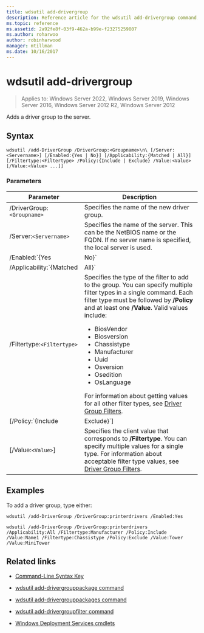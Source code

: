 ```yaml
---
title: wdsutil add-drivergroup
description: Reference article for the wdsutil add-drivergroup command, which adds a driver group to the server.
ms.topic: reference
ms.assetid: 2a92fe8f-03f9-462a-b99e-f23275259807
ms.author: roharwoo
author: robinharwood
manager: mtillman
ms.date: 10/16/2017
---
```


# wdsutil add-drivergroup

>Applies to: Windows Server 2022, Windows Server 2019, Windows Server 2016, Windows Server 2012 R2, Windows Server 2012

Adds a driver group to the server.

## Syntax

```
wdsutil /add-DriverGroup /DriverGroup:<Groupname>\n\ [/Server:<Servername>] [/Enabled:{Yes | No}] [/Applicability:{Matched | All}] [/Filtertype:<Filtertype> /Policy:{Include | Exclude} /Value:<Value> [/Value:<Value> ...]]
```

### Parameters

| Parameter | Description |
|--|--|
| /DriverGroup:`<Groupname>` | Specifies the name of the new driver group. |
| /Server:`<Servername>` | Specifies the name of the server. This can be the NetBIOS name or the FQDN. If no server name is specified, the local server is used. |
| /Enabled:`{Yes|No}` | Enables or disables the package. |
| /Applicability:`{Matched|All}` | Specifies which packages to install if the filter criteria are met. **Matched** means install only the driver packages that match a client s hardware. **All** means install all the packages to clients regardless of their hardware. |
| /Filtertype:`<Filtertype>` | Specifies the type of the filter to add to the group. You can specify multiple filter types in a single command. Each filter type must be followed by **/Policy** and at least one **/Value**. Valid values include:<ul><li>BiosVendor</li><li>Biosversion</li><li>Chassistype</li><li>Manufacturer</li><li>Uuid</li><li>Osversion</li><li>Osedition</li><li>OsLanguage</li></ul> For information about getting values for all other filter types, see [Driver Group Filters](/previous-versions/windows/it-pro/windows-server-2008-R2-and-2008/dd759191(v=ws.11)). |
| [/Policy:`{Include|Exclude}`] | Specifies the policy to be set on the filter. If **/Policy** is set to **Include**, client computers that match the filter are allowed to install the drivers in this group. If **/Policy** is set to **Exclude**, then client computers that match the filter are not allowed to install the drivers in this group. |
| [/Value:`<Value>`] | Specifies the client value that corresponds to **/Filtertype**. You can specify multiple values for a single type. For information about acceptable filter type values, see [Driver Group Filters](/previous-versions/windows/it-pro/windows-server-2008-R2-and-2008/dd759191(v=ws.11)). |

## Examples

To add a driver group, type either:

```
wdsutil /add-DriverGroup /DriverGroup:printerdrivers /Enabled:Yes
```

```
wdsutil /add-DriverGroup /DriverGroup:printerdrivers /Applicability:All /Filtertype:Manufacturer /Policy:Include /Value:Name1 /Filtertype:Chassistype /Policy:Exclude /Value:Tower /Value:MiniTower
```

## Related links

- [Command-Line Syntax Key](command-line-syntax-key.md)

- [wdsutil add-drivergrouppackage command](wdsutil-add-drivergrouppackage.md)

- [wdsutil add-drivergrouppackages command](wdsutil-add-drivergrouppackages.md)

- [wdsutil add-drivergroupfilter command](wdsutil-add-drivergroupfilter.md)

- [Windows Deployment Services cmdlets](/powershell/module/wds)

